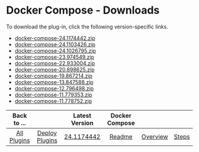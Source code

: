 
# Docker Compose - Downloads

To download the plug-in, click the following version-specific links.

- [docker-compose-24.1174442.zip](https://raw.githubusercontent.com/UrbanCode/IBM-UCD-PLUGINS/main/files/docker-compose/docker-compose-24.1174442.zip)
- [docker-compose-24.1103426.zip](https://raw.githubusercontent.com/UrbanCode/IBM-UCD-PLUGINS/main/files/docker-compose/docker-compose-24.1103426.zip)
- [docker-compose-24.1026795.zip](https://raw.githubusercontent.com/UrbanCode/IBM-UCD-PLUGINS/main/files/docker-compose/docker-compose-24.1026795.zip)
- [docker-compose-23.974549.zip](https://raw.githubusercontent.com/UrbanCode/IBM-UCD-PLUGINS/main/files/docker-compose/docker-compose-23.974549.zip)
- [docker-compose-22.933004.zip](https://raw.githubusercontent.com/UrbanCode/IBM-UCD-PLUGINS/main/files/docker-compose/docker-compose-22.933004.zip)
- [docker-compose-20.898625.zip](https://raw.githubusercontent.com/UrbanCode/IBM-UCD-PLUGINS/main/files/docker-compose/docker-compose-20.898625.zip)
- [docker-compose-19.867214.zip](https://raw.githubusercontent.com/UrbanCode/IBM-UCD-PLUGINS/main/files/docker-compose/docker-compose-19.867214.zip)
- [docker-compose-13.847588.zip](https://raw.githubusercontent.com/UrbanCode/IBM-UCD-PLUGINS/main/files/docker-compose/docker-compose-13.847588.zip)
- [docker-compose-12.796498.zip](https://raw.githubusercontent.com/UrbanCode/IBM-UCD-PLUGINS/main/files/docker-compose/docker-compose-12.796498.zip)
- [docker-compose-11.779353.zip](https://raw.githubusercontent.com/UrbanCode/IBM-UCD-PLUGINS/main/files/docker-compose/docker-compose-11.779353.zip)
- [docker-compose-11.778752.zip](https://raw.githubusercontent.com/UrbanCode/IBM-UCD-PLUGINS/main/files/docker-compose/docker-compose-11.778752.zip)

|Back to ...||Latest Version|Docker Compose |||
| :---: | :---: | :---: | :---: | :---: | :---: |
|[All Plugins](../../index.md)|[Deploy Plugins](../README.md)|[24.1174442](https://raw.githubusercontent.com/UrbanCode/IBM-UCD-PLUGINS/main/files/docker-compose/docker-compose-24.1174442.zip)|[Readme](README.md)|[Overview](overview.md)|[Steps](steps.md)|

